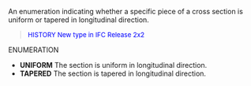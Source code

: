 ﻿An enumeration indicating whether a specific piece of a cross section is uniform or tapered in longitudinal direction.

> <font color="#0000FF" size="-1"> HISTORY New type in IFC
		Release 2x2 </font>

ENUMERATION

* **UNIFORM** The section is uniform in longitudinal direction. 
* **TAPERED** The section is tapered in longitudinal direction.
